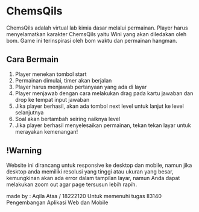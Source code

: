 # ChemsQils
ChemsQils adalah virtual lab kimia dasar melalui permainan. Player harus menyelamatkan karakter ChemsQils yaitu Wini yang akan diledakan oleh bom. Game ini terinspirasi oleh bom waktu dan permainan hangman.

## Cara Bermain
1. Player menekan tombol start
2. Permainan dimulai, timer akan berjalan
3. Player harus menjawab pertanyaan yang ada di layar
4. Player menjawab dengan cara melakukan drag pada kartu jawaban dan drop ke tempat input jawaban
5. Jika player berhasil, akan ada tombol next level untuk lanjut ke level selanjutnya
6. Soal akan bertambah seiring naiknya level
7. Jika player berhasil menyelesaikan permainan, tekan tekan layar untuk merayakan kemenangan!

## !Warning
Website ini dirancang untuk responsive ke desktop dan mobile, namun jika desktop anda memiliki resolusi yang tinggi atau ukuran yang besar, kemungkinan akan ada error dalam tampilan layar, namun Anda dapat melakukan zoom out agar page tersusun lebih rapih.


made by : Aqila Ataa / 18222120
Untuk memenuhi tugas II3140 Pengembangan Aplikasi Web dan Mobile 